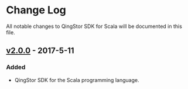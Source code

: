 # Change Log
All notable changes to QingStor SDK for Scala will be documented in this file.

## [v2.0.0] - 2017-5-11

### Added

- QingStor SDK for the Scala programming language.

[v2.0.0]: https://github.com/cheerx/qingstor-sdk-scala/compare/3f1cc5d...v2.0.0
